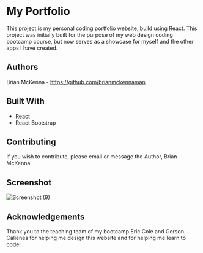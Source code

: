 # My Portfolio

This project is my personal coding portfolio website, build using React. This project was initially built for the purpose of my web design coding bootcamp course, but now serves as a showcase for myself and the other apps I have created.

## Authors

Brian McKenna - https://github.com/brianmckennaman

## Built With

* React
* React Bootstrap

## Contributing

If you wish to contribute, please email or message the Author, Brian McKenna

## Screenshot

![Screenshot (9)](https://user-images.githubusercontent.com/107509704/221958141-1c2efe7b-c016-42b6-853b-ff0b31ab50ce.png)

## Acknowledgements

Thank you to the teaching team of my bootcamp Eric Cole and Gerson Calienes for helping me design this website and for helping me learn to code!
